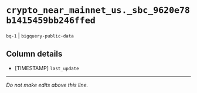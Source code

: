 # `crypto_near_mainnet_us._sbc_9620e78b1415459bb246ffed`
`bq-1` | `bigquery-public-data`

## Column details
* [TIMESTAMP] `last_update`

-------------------------------------------------------------------------------
*Do not make edits above this line.*
